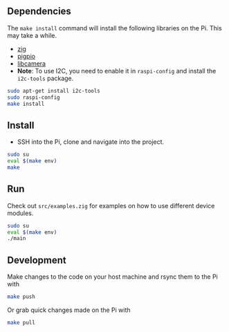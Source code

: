 ## Dependencies

The `make install` command will install the following libraries on the Pi. This may take a while.

- [zig](https://ziglang.org/download/)
- [pigpio](http://abyz.me.uk/rpi/pigpio/download.html)
- [libcamera](https://github.com/raspberrypi/libcamera)
- **Note**: To use I2C, you need to enable it in `raspi-config` and install the `i2c-tools` package.

```bash
sudo apt-get install i2c-tools
sudo raspi-config
make install
```

## Install

- SSH into the Pi, clone and navigate into the project.

```bash
sudo su
eval $(make env)
make
```

## Run

Check out `src/examples.zig` for examples on how to use different device modules.

```bash
sudo su
eval $(make env)
./main
```

## Development

Make changes to the code on your host machine and rsync them to the Pi with

```bash
make push
```

Or grab quick changes made on the Pi with

```bash
make pull
```
